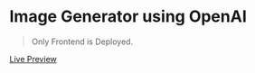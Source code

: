 # Image Generator using OpenAI

> Only Frontend is Deployed.

[Live Preview](https://image-genrator.netlify.app/)
